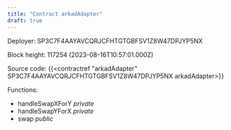```yaml
---
title: "Contract arkadAdapter"
draft: true
---
```

Deployer: SP3C7F4AAYAVCQRJCFHTGTGBFSV1Z8W47DPJYP5NX


 



Block height: 117254 (2023-08-16T10:57:01.000Z)

Source code: {{<contractref "arkadAdapter" SP3C7F4AAYAVCQRJCFHTGTGBFSV1Z8W47DPJYP5NX arkadAdapter>}}

Functions:

* handleSwapXForY _private_
* handleSwapYForX _private_
* swap _public_
